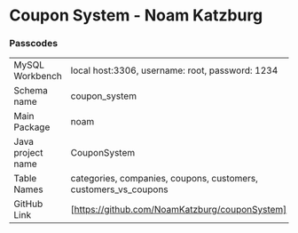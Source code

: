 # Coupon System - Noam Katzburg

### Passcodes

|  |  | 
| ------ | ------ |
| MySQL Workbench | local host:3306, username: root, password: 1234| 
| Schema name   | coupon_system |
| Main Package | noam |
| Java project name | CouponSystem |
| Table Names | categories, companies, coupons, customers, customers_vs_coupons |
| GitHub Link | [https://github.com/NoamKatzburg/couponSystem]|

